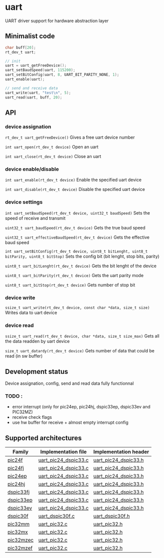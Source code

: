 # uart
UART driver support for hardware abstraction layer

## Minimalist code

```C
char buff[20];
rt_dev_t uart;

// init
uart = uart_getFreeDevice();
uart_setBaudSpeed(uart, 115200);
uart_setBitConfig(uart, 8, UART_BIT_PARITY_NONE, 1);
uart_enable(uart);

// send and receive data
uart_write(uart, "test\n", 5);
uart_read(uart, buff, 20);
```

## API

### device assignation
`rt_dev_t uart_getFreeDevice()` Gives a free uart device number

`int uart_open(rt_dev_t device)` Open an uart

`int uart_close(rt_dev_t device)` Close an uart

### device enable/disable
`int uart_enable(rt_dev_t device)` Enable the specified uart device

`int uart_disable(rt_dev_t device)` Disable the specified uart device

### device settings
`int uart_setBaudSpeed(rt_dev_t device, uint32_t baudSpeed)` Sets the speed of receive and transmit

`uint32_t uart_baudSpeed(rt_dev_t device)` Gets the true baud speed

`uint32_t uart_effectiveBaudSpeed(rt_dev_t device)` Gets the effective baud speed

`int uart_setBitConfig(rt_dev_t device, uint8_t bitLenght, uint8_t bitParity, uint8_t bitStop)` Sets the config bit (bit lenght, stop bits, parity)

`uint8_t uart_bitLenght(rt_dev_t device)` Gets the bit lenght of the device

`uint8_t uart_bitParity(rt_dev_t device)` Gets the uart parity mode

`uint8_t uart_bitStop(rt_dev_t device)` Gets number of stop bit

### device write
`ssize_t uart_write(rt_dev_t device, const char *data, size_t size)` Writes data to uart device

### device read
`ssize_t uart_read(rt_dev_t device, char *data, size_t size_max)` Gets all the data readden by uart device

`size_t uart_datardy(rt_dev_t device)` Gets number of data that could be read (in sw buffer)

## Development status
Device assignation, config, send and read data fully functionnal

### TODO :
+ error interrupt (only for pic24ep, pic24hj, dspic33ep, dspic33ev and PIC32MZ)
+ receive check flags
+ use hw buffer for receive + almost empty interrupt config

## Supported architectures

|Family|Implementation file|Implementation header|
|------|-------------------|---------------------|
|[pic24f](../../../archi/pic24f/README.md)|[uart_pic24_dspic33.c](uart_pic24_dspic33.c)|[uart_pic24_dspic33.h](uart_pic24_dspic33.h)|
|[pic24fj](../../../archi/pic24fj/README.md)|[uart_pic24_dspic33.c](uart_pic24_dspic33.c)|[uart_pic24_dspic33.h](uart_pic24_dspic33.h)|
|[pic24ep](../../../archi/pic24ep/README.md)|[uart_pic24_dspic33.c](uart_pic24_dspic33.c)|[uart_pic24_dspic33.h](uart_pic24_dspic33.h)|
|[pic24hj](../../../archi/pic24hj/README.md)|[uart_pic24_dspic33.c](uart_pic24_dspic33.c)|[uart_pic24_dspic33.h](uart_pic24_dspic33.h)|
|[dspic33fj](../../../archi/dspic33fj/README.md)|[uart_pic24_dspic33.c](uart_pic24_dspic33.c)|[uart_pic24_dspic33.h](uart_pic24_dspic33.h)|
|[dspic33ep](../../../archi/dspic33ep/README.md)|[uart_pic24_dspic33.c](uart_pic24_dspic33.c)|[uart_pic24_dspic33.h](uart_pic24_dspic33.h)|
|[dspic33ev](../../../archi/dspic33ev/README.md)|[uart_pic24_dspic33.c](uart_pic24_dspic33.c)|[uart_pic24_dspic33.h](uart_pic24_dspic33.h)|
|[dspic30f](../../../archi/dspic30f/README.md)|[uart_dspic30f.c](uart_dspic30f.c)|[uart_dspic30f.h](uart_dspic30f.h)|
|[pic32mm](../../../archi/pic32mm/README.md)|[uart_pic32.c](uart_pic32.c)|[uart_pic32.h](uart_pic32.h)|
|[pic32mx](../../../archi/pic32mx/README.md)|[uart_pic32.c](uart_pic32.c)|[uart_pic32.h](uart_pic32.h)|
|[pic32mzec](../../../archi/pic32mzec/README.md)|[uart_pic32.c](uart_pic32.c)|[uart_pic32.h](uart_pic32.h)|
|[pic32mzef](../../../archi/pic32mzef/README.md)|[uart_pic32.c](uart_pic32.c)|[uart_pic32.h](uart_pic32.h)|
